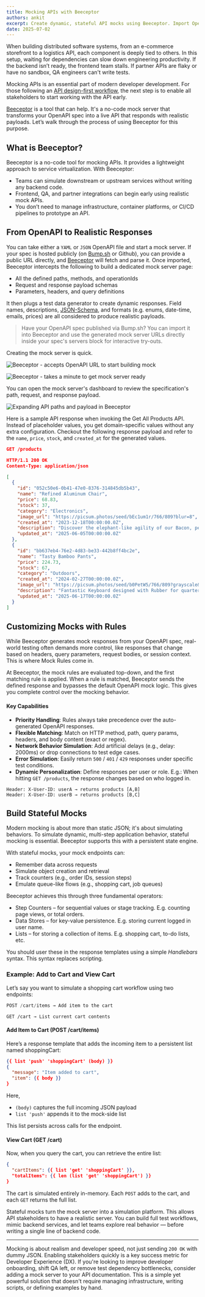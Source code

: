 ```yaml
---
title: Mocking APIs with Beeceptor
authors: ankit
excerpt: Create dynamic, stateful API mocks using Beeceptor. Import OpenAPI specs, simulate real-world workflows, and test with context-aware responses.
date: 2025-07-02
---
```


When building distributed software systems, from an e-commerce storefront to a logistics API, each component is deeply tied to others. In this setup, waiting for dependencies can slow down engineering productivity. If the backend isn’t ready, the frontend team stalls. If partner APIs are flaky or have no sandbox, QA engineers can't write tests.

Mocking APIs is an essential part of modern developer development. For those following an [API design-first workflow](_guides/api-basics/dev-guide-api-design-first.md), the next step is to enable all stakeholders to start working with the API early.

[Beeceptor](https://beeceptor.com/openapi-mock-server/) is a tool that can help. It's a no-code mock server that transforms your OpenAPI spec into a live API that responds with realistic payloads. Let’s walk through the process of using Beeceptor for this purpose.

## What is Beeceptor?

Beeceptor is a no-code tool for mocking APIs. It provides a lightweight approach to service virtualization. With Beeceptor:

- Teams can simulate downstream or upstream services without writing any backend code.
- Frontend, QA, and partner integrations can begin early using realistic mock APIs.
- You don’t need to manage infrastructure, container platforms, or CI/CD pipelines to prototype an API.

## From OpenAPI to Realistic Responses

 You can take either a `YAML` or `JSON` OpenAPI file and start a mock server. If your spec is hosted publicly (on [Bump.sh](https://bump.sh/) or Github), you can provide a public URL directly, and [Beeceptor](https://beeceptor.com/openapi-mock-server/) will fetch and parse it. Once imported, Beeceptor intercepts the following to build a dedicated mock server page:
- All the defined paths, methods, and operationIds
- Request and response payload schemas
- Parameters, headers, and query definitions

It then plugs a test data generator to create dynamic responses. Field names, descriptions, [JSON-Schema](_guides/openapi/specification/v3.1/data-models/json-schema.md), and formats (e.g. enums, date-time, emails, prices) are all considered to produce realistic payloads.

> Have your OpenAPI spec published via Bump.sh? You can import it into Beeceptor and use the generated mock server URLs directly inside your spec's servers block for interactive try-outs.

Creating the mock server is quick.

![Beeceptor - accepts OpenAPI URL to start building mock](/images/guides/mock-with-beeceptor/beeceptor-openapi-url.png)

![Beeceptor - takes a minute to get mock server ready](/images/guides/mock-with-beeceptor/beeceptor-mock-server-created.png)

You can open the mock server's dashboard to review the specification's path, request, and response payload.

![Expanding API paths and payload in Beeceptor](/images/guides/mock-with-beeceptor/beeceptor-openapi-paths-expanded.gif)

Here is a sample API response when invoking the Get All Products API. Instead of placeholder values, you get domain-specific values without any extra configuration. Checkout the following response payload and refer to the `name`, `price`, `stock`, and `created_at` for the generated values.

```json
GET /products

HTTP/1.1 200 OK
Content-Type: application/json

[
  {
    "id": "052c50e6-0b41-47e0-8376-314845db5b43",
    "name": "Refined Aluminum Chair",
    "price": 68.83,
    "stock": 37,
    "category": "Electronics",
    "image_url": "https://picsum.photos/seed/bEc1um1r/766/809?blur=8",
    "created_at": "2023-12-18T00:00:00.0Z",
    "description": "Discover the elephant-like agility of our Bacon, perfect for rich users",
    "updated_at": "2025-06-05T00:00:00.0Z"
  },
  {
    "id": "bb637eb4-76e2-4d83-be33-442b8ff4bc2e",
    "name": "Tasty Bamboo Pants",
    "price": 224.73,
    "stock": 67,
    "category": "Outdoors",
    "created_at": "2024-02-27T00:00:00.0Z",
    "image_url": "https://picsum.photos/seed/b0PetW5/766/809?grayscale&blur=7",
    "description": "Fantastic Keyboard designed with Rubber for quarterly performance",
    "updated_at": "2025-06-17T00:00:00.0Z"
  }
]
```

## Customizing Mocks with Rules

While Beeceptor generates mock responses from your OpenAPI spec, real-world testing often demands more control, like responses that change based on headers, query parameters, request bodies, or session context. This is where Mock Rules come in.

At Beeceptor, the mock rules are evaluated top-down, and the first matching rule is applied. When a rule is matched, Beeceptor sends the defined response and bypasses the default OpenAPI mock logic. This gives you complete control over the mocking behavior.

#### Key Capabilities

- **Priority Handling**: Rules always take precedence over the auto-generated OpenAPI responses.
- **Flexible Matching**: Match on HTTP method, path, query params, headers, and body content (exact or regex).
- **Network Behavior Simulation**: Add artificial delays (e.g., delay: 2000ms) or drop connections to test edge cases.
- **Error Simulation**: Easily return `500` / `401` / `429` responses under specific test conditions.
- **Dynamic Personalization**: Define responses per user or role. E.g.: When hitting `GET /products`, the response changes based on who logged in.
```
Header: X-User-ID: userA → returns products [A,B]
Header: X-User-ID: userB → returns products [B,C]
```

## Build Stateful Mocks

Modern mocking is about more than static JSON; it's about simulating behaviors. To simulate dynamic, multi-step application behavior, stateful mocking is essential. Beeceptor supports this with a persistent state engine.

With stateful mocks, your mock endpoints can:

- Remember data across requests
- Simulate object creation and retrieval
- Track counters (e.g., order IDs, session steps)
- Emulate queue-like flows (e.g., shopping cart, job queues)

Beeceptor achieves this through three fundamental operators:

- Step Counters – for sequential values or stage tracking. E.g. counting page views, or total orders.
- Data Stores – for key-value persistence. E.g. storing current logged in user name.
- Lists – for storing a collection of items. E.g. shopping cart, to-do lists, etc.

You should user these in the response templates using a simple _Handlebars_ syntax. This syntax replaces scripting.


### Example: Add to Cart and View Cart

Let’s say you want to simulate a shopping cart workflow using two endpoints:

```js
POST /cart/items → Add item to the cart
```

```
GET /cart → List current cart contents
```

#### Add Item to Cart (POST /cart/items)

Here’s a response template that adds the incoming item to a persistent list named shoppingCart:

```json
{{ list 'push' 'shoppingCart' (body) }}
{
  "message": "Item added to cart",
  "item": {{ body }}
}
```

Here, 
- `(body)` captures the full incoming JSON payload
- `list 'push'` appends it to the mock-side list

This list persists across calls for the endpoint.

#### View Cart (GET /cart)

Now, when you query the cart, you can retrieve the entire list:

```json
{
  "cartItems": {{ list 'get' 'shoppingCart' }},
  "totalItems": {{ len (list 'get' 'shoppingCart') }}
}
```

The cart is simulated entirely in-memory. Each `POST` adds to the cart, and each `GET` returns the full list.

Stateful mocks turn the mock server into a simulation platform. This allows API stakeholders to have a realistic server. You can build full test workflows, mimic backend services, and let teams explore real behavior — before writing a single line of backend code.

---

Mocking is about realism and developer speed, not just sending  `200 OK` with dummy JSON. Enabling stakeholders quickly is a key success metric for Developer Experience (DX). If you're looking to improve developer onboarding, shift QA left, or remove test dependency bottlenecks, consider adding a mock server to your API documentation. This is a simple yet powerful solution that doesn't require managing infrastructure, writing scripts, or defining examples by hand.
